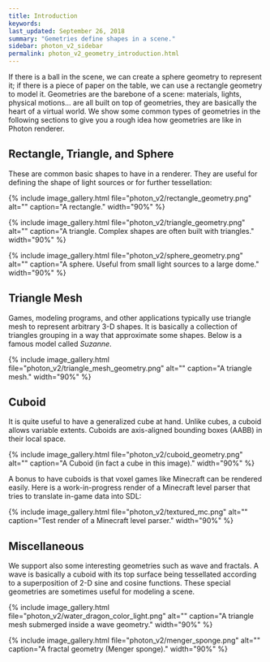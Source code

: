 ```yaml
---
title: Introduction
keywords: 
last_updated: September 26, 2018
summary: "Gemetries define shapes in a scene."
sidebar: photon_v2_sidebar
permalink: photon_v2_geometry_introduction.html
---
```


If there is a ball in the scene, we can create a sphere geometry to represent it; if there is a piece of paper on the table, we can use a rectangle geometry to model it. Geometries are the barebone of a scene: materials, lights, physical motions... are all built on top of geometries, they are basically the heart of a virtual world. We show some common types of geometries in the following sections to give you a rough idea how geometries are like in Photon renderer.

## Rectangle, Triangle, and Sphere

These are common basic shapes to have in a renderer. They are useful for defining the shape of light sources or for further tessellation:

{% include image_gallery.html file="photon_v2/rectangle_geometry.png" alt="" caption="A rectangle." width="90%" %}

{% include image_gallery.html file="photon_v2/triangle_geometry.png" alt="" caption="A triangle. Complex shapes are often built with triangles." width="90%" %}

{% include image_gallery.html file="photon_v2/sphere_geometry.png" alt="" caption="A sphere. Useful from small light sources to a large dome." width="90%" %}

## Triangle Mesh

Games, modeling programs, and other applications typically use triangle mesh to represent arbitrary 3-D shapes. It is basically a collection of triangles grouping in a way that approximate some shapes. Below is a famous model called *Suzanne*.

{% include image_gallery.html file="photon_v2/triangle_mesh_geometry.png" alt="" caption="A triangle mesh." width="90%" %}

## Cuboid

It is quite useful to have a generalized cube at hand. Unlike cubes, a cuboid allows variable extents. Cuboids are axis-aligned bounding boxes (AABB) in their local space.

{% include image_gallery.html file="photon_v2/cuboid_geometry.png" alt="" caption="A Cuboid (in fact a cube in this image)." width="90%" %}

A bonus to have cuboids is that voxel games like Minecraft can be rendered easily. Here is a work-in-progress render of a Minecraft level parser that tries to translate in-game data into SDL:

{% include image_gallery.html file="photon_v2/textured_mc.png" alt="" caption="Test render of a Minecraft level parser." width="90%" %}

## Miscellaneous

We support also some interesting geometries such as wave and fractals. A wave is basically a cuboid with its top surface being tessellated according to a superposition of 2-D sine and cosine functions. These special geometries are sometimes useful for modeling a scene.

{% include image_gallery.html file="photon_v2/water_dragon_color_light.png" alt="" caption="A triangle mesh submerged inside a wave geometry." width="90%" %}

{% include image_gallery.html file="photon_v2/menger_sponge.png" alt="" caption="A fractal geometry (Menger sponge)." width="90%" %}

